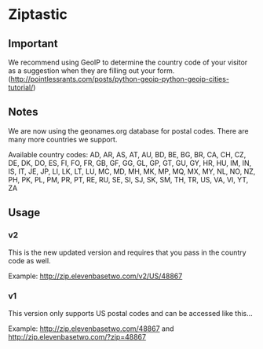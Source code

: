 Ziptastic
=========

Important
---------
We recommend using GeoIP to determine the country code of your visitor as a suggestion when they are filling out your form.
(http://pointlessrants.com/posts/python-geoip-python-geoip-cities-tutorial/)

Notes
-----
We are now using the geonames.org database for postal codes. There are many more countries we support.

Available country codes:
AD, AR, AS, AT, AU, BD, BE, BG, BR, CA, CH, CZ, DE, DK, DO, ES, FI, FO, FR, GB, GF, GG, GL, GP, GT, GU, GY, HR, HU, IM, IN, IS, IT, JE, JP, LI, LK, LT, LU, MC, MD, MH, MK, MP, MQ, MX, MY, NL, NO, NZ, PH, PK, PL, PM, PR, PT, RE, RU, SE, SI, SJ, SK, SM, TH, TR, US, VA, VI, YT, ZA

Usage
-----
### v2 ###
This is the new updated version and requires that you pass in the country code as well.

Example:
http://zip.elevenbasetwo.com/v2/US/48867

### v1 ###
This version only supports US postal codes and can be accessed like this...

Example:
http://zip.elevenbasetwo.com/48867
and
http://zip.elevenbasetwo.com/?zip=48867
